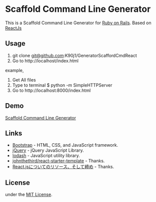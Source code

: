 # Scaffold Command Line Generator

This is a Scaffold Command Line Generator for [Ruby on Rails](https://github.com/rails/rails). Based on [ReactJs](http://facebook.github.io/react/)

## Usage
1. git clone git@github.com:K90j1/GeneratorScaffordCmdReact
2. Go to http://localhost/index.html

example,
1. Get All files
2. Type to terminal
        $ python -m SimpleHTTPServer
3. Go to http://localhost:8000/index.html

## Demo
[Scaffold Command Line Generator](https://)

## Links
- [Bootstrap](https://github.com/twbs/bootstrap) - HTML, CSS, and JavaScript framework.
- [jQuery](https://github.com/jquery/jquery) - jQuery JavaScript Library.
- [lodash](https://github.com/lodash/lodash) - JavaScript utility library.
- [johnthethird/react-starter-template](https://github.com/johnthethird/react-starter-template) - Thanks.
- [React.jsについてのリソース、そして締め](http://qiita.com/koba04/items/9df76ac0744edd8f8e0e) - Thanks.

## License
under the [MIT License](http://opensource.org/licenses/MIT).
